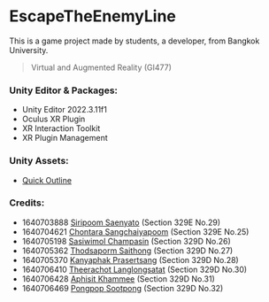 # EscapeTheEnemyLine

This is a game project made by students, a developer, from Bangkok University.

> Virtual and Augmented Reality (GI477)

### Unity Editor & Packages:

- Unity Editor 2022.3.11f1
- Oculus XR Plugin
- XR Interaction Toolkit
- XR Plugin Management

### Unity Assets:
- [Quick Outline]

### Credits:
- 1640703888 [Siripoom Saenyato] (Section 329E No.29)
- 1640704621 [Chontara Sangchaiyapoom] (Section 329E No.25)
- 1640705198 [Sasiwimol Champasin] (Section 329D No.26)
- 1640705362 [Thodsaporm Saithong] (Section 329D No.27)
- 1640705370 [Kanyaphak Prasertsang] (Section 329D No.28)
- 1640706410 [Theerachot Langlongsatat] (Section 329D No.30)
- 1640706428 [Aphisit Khammee] (Section 329D No.31)
- 1640706469 [Pongpop Sootpong] (Section 329D No.32)

[Quick Outline]: https://assetstore.unity.com/packages/tools/particles-effects/quick-outline-115488
[Siripoom Saenyato]: https://github.com/Gunipoom
[Chontara Sangchaiyapoom]: https://github.com/Chontara
[Sasiwimol Champasin]: https://github.com/Bunnauyx21
[Thodsaporm Saithong]: https://github.com/thodsaporm
[Kanyaphak Prasertsang]: https://github.com/MHmermaid
[Theerachot Langlongsatat]: https://github.com/BriterNC
[Aphisit Khammee]: https://github.com/9Aphisit
[Pongpop Sootpong]: https://github.com/Latte1408
